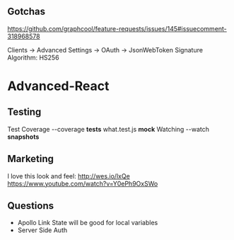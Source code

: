 ## Gotchas

https://github.com/graphcool/feature-requests/issues/145#issuecomment-318968578

Clients -> Advanced Settings -> OAuth -> JsonWebToken Signature Algorithm: HS256



# Advanced-React

## Testing

Test Coverage --coverage
__tests__
what.test.js
__mock__
Watching --watch
__snapshots__

## Marketing

I love this look and feel: http://wes.io/lxQe
https://www.youtube.com/watch?v=Y0ePh9OxSWo


## Questions
* Apollo Link State will be good for local variables
* Server Side Auth